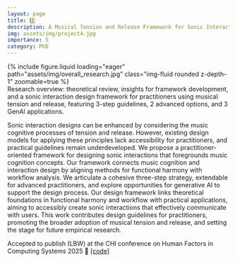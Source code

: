 ```yaml
---
layout: page
title: 4️⃣
description: A Musical Tension and Release Framework for Sonic Interaction Designers
img: assets/img/project4.jpg
importance: 5
category: PhD
---
```



<div class="row mt-3">
    <div class="col-sm mt-3 mt-md-0">
        {% include figure.liquid loading="eager" path="assets/img/overall_research.jpg" class="img-fluid rounded z-depth-1" zoomable=true %}
    </div>
</div>
<div class="caption">
    Research overview: theoretical review, insights for framework development, and a sonic interaction design framework for practitioners using musical tension and release, featuring 3-step guidelines, 2 advanced options, and 3 GenAI applications.
</div>

Sonic interaction designs can be enhanced by considering the music cognitive processes of tension and release. However, existing design models for applying these principles lack accessibility for practitioners, and practical guidelines remain underdeveloped. We propose a practitioner-oriented framework for designing sonic interactions that foregrounds music cognition concepts. Our framework connects music cognition and interaction design by aligning methods for functional harmony with workflow analysis. We articulate a cohesive three-step strategy, extendable for advanced practitioners, and explore opportunities for generative AI to support the design process. Our design framework links theoretical foundations in functional harmony and workflow with practical applications, aiming to accessibly create sonic interactions that effectively communicate with users. This work contributes design guidelines for practitioners, promoting the broader adoption of musical tension and release, and setting the stage for future empirical research.

Accepted to publish (LBW) at the CHI conference on Human Factors in Computing Systems 2025 🌟 [[code]](https://github.com/Yorkcla/GenAI-demo-for-MTRSID)